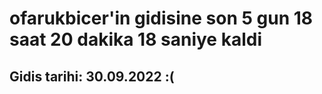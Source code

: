 # ofarukbicer'in gidisine son 5 gun 18 saat 20 dakika 18 saniye kaldi

## Gidis tarihi: 30.09.2022 :(